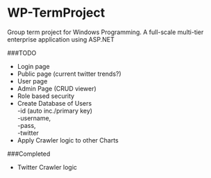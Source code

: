 # WP-TermProject
Group term project for Windows Programming. A full-scale multi-tier enterprise application using ASP.NET

###TODO
  - Login page
  - Public page (current twitter trends?)
  - User page
  - Admin Page (CRUD viewer)
  - Role based security
  - Create Database of Users <br/>
      -id (auto inc./primary key) <br/>
      -username, <br/>
      -pass, <br/>
      -twitter <br/>
  - Apply Crawler logic to other Charts

###Completed
  - Twitter Crawler logic

